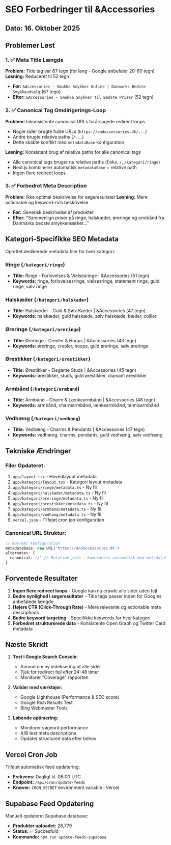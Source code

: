 # SEO Forbedringer til &Accessories

## Dato: 16. Oktober 2025

## Problemer Løst

### 1. ✅ Meta Title Længde
**Problem:** Title tag var 67 tegn (for lang - Google anbefaler 20-60 tegn)
**Løsning:** Reduceret til 52 tegn
- **Før:** `&Accessories - Smukke Smykker Online | Danmarks Bedste Smykkeudvalg` (67 tegn)
- **Efter:** `&Accessories - Smukke Smykker til Bedste Priser` (52 tegn)

### 2. ✅ Canonical Tag Omdirigerings-Loop
**Problem:** Inkonsistente canonical URLs forårsagede redirect loops
- Nogle sider brugte fulde URLs (`https://andaccessories.dk/...`)
- Andre brugte relative paths (`/...`)
- Dette skabte konflikt med `metadataBase` konfiguration

**Løsning:** Konsistent brug af relative paths for alle canonical tags
- Alle canonical tags bruger nu relative paths (f.eks. `/`, `/kategori/ringe`)
- Next.js kombinerer automatisk `metadataBase` + relative path
- Ingen flere redirect loops

### 3. ✅ Forbedret Meta Description
**Problem:** Ikke optimal beskrivelse for søgeresultater
**Løsning:** Mere actionable og keyword-rich beskrivelse
- **Før:** Generisk beskrivelse af produkter
- **Efter:** "Sammenlign priser på ringe, halskæder, øreringe og armbånd fra Danmarks bedste smykkemærker..."

## Kategori-Specifikke SEO Metadata

Oprettet dedikerede metadata filer for hver kategori:

### Ringe (`/kategori/ringe`)
- **Title:** Ringe - Forlovelses & Vielsesringe | &Accessories (51 tegn)
- **Keywords:** ringe, forlovelsesringe, vielsesringe, statement ringe, guld ringe, sølv ringe

### Halskæder (`/kategori/halskader`)
- **Title:** Halskæder - Guld & Sølv Kæder | &Accessories (47 tegn)
- **Keywords:** halskæder, guld halskæde, sølv halskæde, kæder, collier

### Øreringe (`/kategori/oreringe`)
- **Title:** Øreringe - Creoler & Hoops | &Accessories (43 tegn)
- **Keywords:** øreringe, creoler, hoops, guld øreringe, sølv øreringe

### Ørestikker (`/kategori/orestikker`)
- **Title:** Ørestikker - Elegante Studs | &Accessories (45 tegn)
- **Keywords:** ørestikker, studs, guld ørestikker, diamant ørestikker

### Armbånd (`/kategori/armband`)
- **Title:** Armbånd - Charm & Lænkearmbånd | &Accessories (48 tegn)
- **Keywords:** armbånd, charmarmbånd, lænkearmbånd, tennisarmbånd

### Vedhæng (`/kategori/vedhang`)
- **Title:** Vedhæng - Charms & Pendants | &Accessories (47 tegn)
- **Keywords:** vedhæng, charms, pendants, guld vedhæng, sølv vedhæng

## Tekniske Ændringer

### Filer Opdateret:
1. `app/layout.tsx` - Hovedlayout metadata
2. `app/kategori/layout.tsx` - Kategori layout metadata
3. `app/kategori/ringe/metadata.ts` - Ny fil
4. `app/kategori/halskader/metadata.ts` - Ny fil
5. `app/kategori/oreringe/metadata.ts` - Ny fil
6. `app/kategori/orestikker/metadata.ts` - Ny fil
7. `app/kategori/armband/metadata.ts` - Ny fil
8. `app/kategori/vedhang/metadata.ts` - Ny fil
9. `vercel.json` - Tilføjet cron job konfiguration

### Canonical URL Struktur:
```typescript
// Korrekt konfiguration
metadataBase: new URL('https://andaccessories.dk')
alternates: {
  canonical: '/' // Relative path - kombineres automatisk med metadataBase
}
```

## Forventede Resultater

1. **Ingen flere redirect loops** - Google kan nu crawle alle sider uden fejl
2. **Bedre synlighed i søgeresultater** - Title tags passer inden for Googles anbefalede længde
3. **Højere CTR (Click-Through Rate)** - Mere relevante og actionable meta descriptions
4. **Bedre keyword targeting** - Specifikke keywords for hver kategori
5. **Forbedret strukturerede data** - Konsistente Open Graph og Twitter Card metadata

## Næste Skridt

1. **Test i Google Search Console:**
   - Anmod om ny indeksering af alle sider
   - Tjek for redirect fejl efter 24-48 timer
   - Monitorer "Coverage" rapporten

2. **Valider med værktøjer:**
   - Google Lighthouse (Performance & SEO score)
   - Google Rich Results Test
   - Bing Webmaster Tools

3. **Løbende optimering:**
   - Monitorer søgeord performance
   - A/B test meta descriptions
   - Opdater structured data efter behov

## Vercel Cron Job

Tilføjet automatisk feed opdatering:
- **Frekvens:** Dagligt kl. 06:00 UTC
- **Endpoint:** `/api/cron/update-feeds`
- **Kræver:** `CRON_SECRET` environment variable i Vercel

## Supabase Feed Opdatering

Manuelt opdateret Supabase database:
- **Produkter uploadet:** 28,779
- **Status:** ✅ Succesfuld
- **Kommando:** `npm run update-feeds-supabase`

